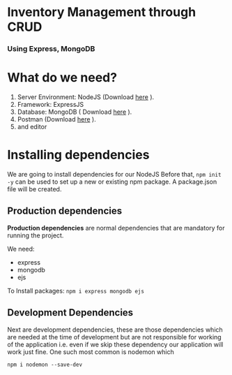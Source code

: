 # Inventory Management through CRUD
### Using Express, MongoDB

# What do we need?

1. Server Environment: NodeJS (Download [here](https://nodejs.org/en/) ).
2. Framework: ExpressJS
3. Database: MongoDB ( Download [here](https://www.mongodb.com/try/download/community) ).
4. Postman (Download [here](https://www.postman.com/downloads) ).
5. and editor

# Installing dependencies
We are going to install dependencies for our NodeJS
Before that, `npm init -y` can be used to set up a new or existing npm package. A package.json file will be created.

## Production dependencies
**Production dependencies** are normal dependencies that are mandatory for running the project.

We need:
- express
- mongodb
- ejs

To Install packages:
`npm i express mongodb ejs`

## Development Dependencies

Next are development dependencies, these are those dependencies which are needed at the time of development but are not responsible for working of the application i.e. even if we skip these dependency our application will work just fine. One such most common is nodemon which

`npm i nodemon --save-dev`
